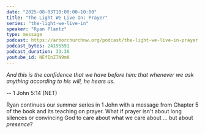 ```yaml
---
date: "2025-08-03T10:00:00-10:00"
title: "The Light We Live In: Prayer"
series: "the-light-we-live-in"
speaker: "Ryan Plantz"
type: message
podcast: https://arborchurchnw.org/podcast/the-light-we-live-in-prayer.mp3
podcast_bytes: 24195591
podcast_duration: 33:36
youtube_id: NEfInZ7N9mA
---
```


*And this is the confidence that we have before him: that whenever we ask anything according to his will, he hears us.*

-- 1 John 5:14 (NET)

Ryan continues our summer series in 1 John with a message from Chapter 5 of the book and its teaching on prayer. What if
prayer isn't about long silences or convincing God to care about what we care about ... but about *presence*?
